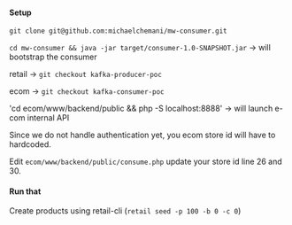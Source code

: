 #### Setup


`git clone git@github.com:michaelchemani/mw-consumer.git`

`cd mw-consumer && java -jar target/consumer-1.0-SNAPSHOT.jar` -> will bootstrap the consumer

retail -> `git checkout kafka-producer-poc`

ecom -> `git checkout kafka-consumer-poc`

'cd ecom/www/backend/public && php -S localhost:8888' -> will launch e-com internal API

Since we do not handle authentication yet, you ecom store id will have to hardcoded.

Edit `ecom/www/backend/public/consume.php` update your store id line 26 and 30.


#### Run that

Create products using retail-cli (`retail seed -p 100 -b 0 -c 0`)